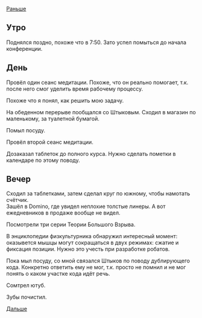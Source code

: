 [Раньше](2020.11.29.md)  
## Утро
Поднялся поздно, похоже что в 7:50. Зато успел помыться до начала конференции.
## День
Провёл один сеанс медитации. Похоже, что он реально помогает, т.к. после него смог уделить время рабочему процессу.

Похоже что я понял, как решить мою задачу.

На обеденном перерыве пообщался со Штыковым. Сходил в магазин по маленькому, за туалетной бумагой.  

Помыл посуду.

Провёл второй сеанс медитации.

Дозаказал таблеток до полного курса. Нужно сделать пометки в календаре по этому поводу.
## Вечер
Сходил за таблетками, затем сделал круг по южному, чтобы намотать счётчик.  
Зашёл в Domino, где увидел неплохие толстые линеры. А вот ежедневников в продаже вообще не видел.

Посмотрели три серии Теории Большого Взрыва.

В энциклопедии физкультурника обнаружил интересный момент: оказывется мышцы могут сокращаться в двух режимах: сжатие и фиксация позиции. Нужно это учесть при разработке робатов.

Пока мыл посуду, со мной связался Штыков по поводу дублирующего кода. Конкретно ответить ему не мог, т.к. просто не помнил и не мог понять о каком участке кода идёт речь.

Сомтрел ютуб.

Зубы почистил.

[Дальше](2020.12.01.md)
